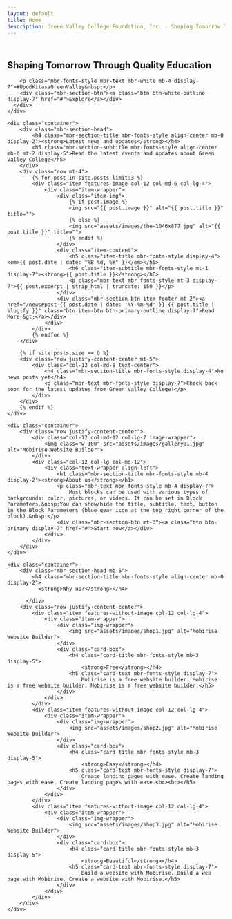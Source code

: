 ```yaml
---
layout: default
title: Home
description: Green Valley College Foundation, Inc. - Shaping Tomorrow Through Quality Education
---
```


<section data-bs-version="5.1" class="header18 cid-uXRxD0BubM" data-bg-video="assets/video/video-background.mp4" id="header18-1k">
  <div class="mbr-overlay" style="opacity: 0.6; background-color: rgb(0, 0, 0);"></div>
  <div class="container-fluid">
    <div class="row">
      <div class="content-wrap col-12 col-md-12">
        <h1 class="mbr-section-title mbr-fonts-style mbr-white mb-4 display-1">
          <strong><br>Shaping Tomorrow Through Quality Education</strong></h1>
        
        <p class="mbr-fonts-style mbr-text mbr-white mb-4 display-7">#UpodKitasaGreenValley&nbsp;</p>
        <div class="mbr-section-btn"><a class="btn btn-white-outline display-7" href="#">Explore</a></div>
      </div>
    </div>
  </div>
</section>

<section data-bs-version="5.1" class="content3 cid-uXRGa4IEU3" id="content3-1m">
    
    
    <div class="container">
        <div class="mbr-section-head">
            <h4 class="mbr-section-title mbr-fonts-style align-center mb-0 display-2"><strong>Latest news and updates</strong></h4>
            <h5 class="mbr-section-subtitle mbr-fonts-style align-center mb-0 mt-2 display-5">Read the latest events and updates about Green Valley College</h5>
        </div>
        <div class="row mt-4">
            {% for post in site.posts limit:3 %}
            <div class="item features-image col-12 col-md-6 col-lg-4">
                <div class="item-wrapper">
                    <div class="item-img">
                        {% if post.image %}
                        <img src="{{ post.image }}" alt="{{ post.title }}" title="">
                        {% else %}
                        <img src="assets/images/the-1046x877.jpg" alt="{{ post.title }}" title="">
                        {% endif %}
                    </div>
                    <div class="item-content">
                        <h5 class="item-title mbr-fonts-style display-4"><em>{{ post.date | date: "%B %d, %Y" }}</em></h5>
                        <h6 class="item-subtitle mbr-fonts-style mt-1 display-7"><strong>{{ post.title }}</strong></h6>
                        <p class="mbr-text mbr-fonts-style mt-3 display-7">{{ post.excerpt | strip_html | truncate: 150 }}</p>
                    </div>
                    <div class="mbr-section-btn item-footer mt-2"><a href="/news#post-{{ post.date | date: '%Y-%m-%d' }}-{{ post.title | slugify }}" class="btn item-btn btn-primary-outline display-7">Read More &gt;</a></div>
                </div>
            </div>
            {% endfor %}
        </div>
        
        {% if site.posts.size == 0 %}
        <div class="row justify-content-center mt-5">
            <div class="col-12 col-md-8 text-center">
                <h4 class="mbr-section-title mbr-fonts-style display-4">No news posts yet</h4>
                <p class="mbr-text mbr-fonts-style display-7">Check back soon for the latest updates from Green Valley College!</p>
            </div>
        </div>
        {% endif %}
    </div>
</section>

<section data-bs-version="5.1" class="header1 cid-tJS9vXDdRK" id="header01-7">
	

	
	

	<div class="container">
		<div class="row justify-content-center">
			<div class="col-12 col-md-12 col-lg-7 image-wrapper">
				<img class="w-100" src="assets/images/gallery01.jpg" alt="Mobirise Website Builder">
			</div>
			<div class="col-12 col-lg col-md-12">
				<div class="text-wrapper align-left">
					<h1 class="mbr-section-title mbr-fonts-style mb-4 display-2"><strong>About us</strong></h1>
					<p class="mbr-text mbr-fonts-style mb-4 display-7">
						Most blocks can be used with various types of backgrounds: color, pictures, or videos. It can be set in Block Parameters.&nbsp;You can show/hide the title, subtitle, text, button in the Block Parameters (blue gear icon at the top right corner of the block).&nbsp;</p>
					<div class="mbr-section-btn mt-3"><a class="btn btn-primary display-7" href="#">Start now</a></div>
				</div>
			</div>
		</div>
	</div>
</section>

<section data-bs-version="5.1" class="features15 cid-tLek7gQhG7" id="features015-m">
	

	
	
	<div class="container">
		<div class="mbr-section-head mb-5">
			<h4 class="mbr-section-title mbr-fonts-style align-center mb-0 display-2">
			  <strong>Why us?</strong></h4>
			
		  </div>
		<div class="row justify-content-center">
			<div class="item features-without-image col-12 col-lg-4">
				<div class="item-wrapper">
					<div class="img-wrapper">
						<img src="assets/images/shop1.jpg" alt="Mobirise Website Builder">
					</div>
					<div class="card-box">
						<h4 class="card-title mbr-fonts-style mb-3 display-5">
							<strong>Free</strong></h4>
						<h5 class="card-text mbr-fonts-style display-7">
							Mobirise is a free website builder. Mobirise is a free website builder. Mobirise is a free website builder.</h5>
					</div>
				</div>
			</div>
			<div class="item features-without-image col-12 col-lg-4">
				<div class="item-wrapper">
					<div class="img-wrapper">
						<img src="assets/images/shop2.jpg" alt="Mobirise Website Builder">
					</div>
					<div class="card-box">
						<h4 class="card-title mbr-fonts-style mb-3 display-5">
							<strong>Easy</strong></h4>
						<h5 class="card-text mbr-fonts-style display-7">
							Create landing pages with ease. Create landing pages with ease. Create landing pages with ease.<br><br></h5>
					</div>
				</div>
			</div>
			<div class="item features-without-image col-12 col-lg-4">
				<div class="item-wrapper">
					<div class="img-wrapper">
						<img src="assets/images/shop3.jpg" alt="Mobirise Website Builder">
					</div>
					<div class="card-box">
						<h4 class="card-title mbr-fonts-style mb-3 display-5">
							<strong>Beautiful</strong></h4>
						<h5 class="card-text mbr-fonts-style display-7">
							Build a website with Mobirise. Build a web page with Mobirise. Create a website with Mobirise.</h5>
					</div>
				</div>
			</div>
		</div>
	</div>
</section>